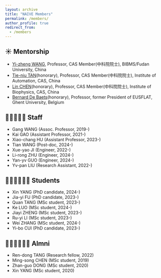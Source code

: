 ```yaml
---
layout: archive
title: "NAIVE Members"
permalink: /members/
author_profile: true
redirect_from:
  - /members
---
```


☀️ Mentorship
-
* [Yi-zheng WANG](https://casad.cas.cn/ysxx2022/ysmd/smkx/202201/t20220111_4821762.html), Professor, CAS Member(中科院院士), BIBMS/Fudan University, China
* [Tie-niu TAN](https://www.nju.edu.cn/info/1035/1266.htm)(honorary), Professor, CAS Member(中科院院士), Institute of Automation, CAS, China
* [Lin CHEN](http://www.ibp.cas.cn/kydw_157813/fzzgjkxyys/201912/t20191202_5447308.html)(honorary), Professor, CAS Member(中科院院士), Institute of Biophysics, CAS, China
* [Bernard De Baets](https://ai.ugent.be/people/BernardDeBaets.en.html)(honorary), Professor, former President of EUSFLAT, Ghent University, Belgium


👨‍💻👨🏻‍💻 Staff
-
* Gang WANG (Assoc. Professor, 2019-)
* Kai GAO (Assistant Professor, 2021-)
* Xiao-chang HU (Assistant Professor, 2023-)
* Tian WANG (Post-doc, 2024-)
* Xue-yao JI (Engineer, 2022-)
* Li-rong ZHU (Engineer, 2024-)
* Yan-yv GUO (Engineer, 2024-)
* Yv-pan LIU (Research Assistant, 2022-)
  
🙋🏻‍♂️🙋🏻‍♀️ Students
-
* Xin YANG (PhD candidate, 2024-)
* Jia-yi FU (PhD candidate, 2023-)
* Quan TANG (MSc student, 2023-)
* Ke LUO (MSc student, 2024-)
* Jiayi ZHENG (MSc student, 2023-)
* Ru-yi LI (MSc student, 2023-)
* Wei ZHANG (MSc student, 2024-)
* Yi-bo CUI (PhD candidate, 2023-)


👨🏻‍🎓👩🏻‍🎓 Almni
-
* Ren-dong TANG (Research fellow, 2022)
* Ming-song CHEN (MSc student, 2019)
* Zhan-guo DONG (MSc student, 2020)
* Xin YANG (MSc student, 2020)


